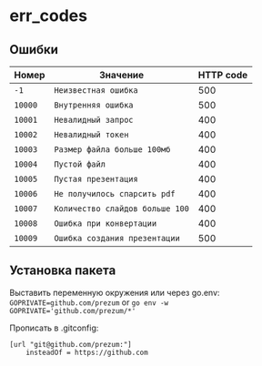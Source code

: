 # err_codes

## Ошибки

| Номер   | Значение                        | HTTP code |
|---------|---------------------------------|-----------|
| `-1`    | `Неизвестная ошибка`            | 500       |
| `10000` | `Внутренняя ошибка`             | 500       |
| `10001` | `Невалидный запрос`             | 400       |
| `10002` | `Невалидный токен`              | 400       |
| `10003` | `Размер файла больше 100мб`     | 400       |
| `10004` | `Пустой файл`                   | 400       |
| `10005` | `Пустая презентация`            | 400       |
| `10006` | `Не получилось спарсить pdf`    | 400       |
| `10007` | `Количество слайдов больше 100` | 400       |
| `10008` | `Ошибка при конвертации`        | 400       |
| `10009` | `Ошибка создания презентации`   | 500       |

## Установка пакета
Выставить переменную окружения или через go.env:
`GOPRIVATE=github.com/prezum`
or
`go env -w GOPRIVATE='github.com/prezum/*'`

Прописать в .gitconfig:
```
[url "git@github.com/prezum:"]
    insteadOf = https://github.com
```
